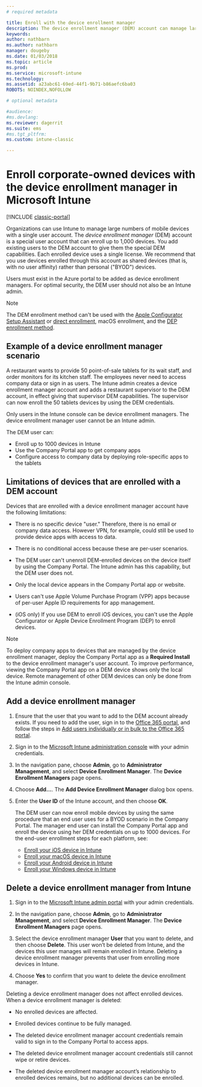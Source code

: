 ```yaml
---
# required metadata

title: Enroll with the device enrollment manager
description: The device enrollment manager (DEM) account can manage large numbers of shared, corporate-owned mobile devices with a single user account.
keywords:
author: nathbarn
ms.author: nathbarn
manager: dougeby
ms.date: 01/03/2018
ms.topic: article
ms.prod:
ms.service: microsoft-intune
ms.technology:
ms.assetid: a23abc61-69ed-44f1-9b71-b86aefc6ba03
ROBOTS: NOINDEX,NOFOLLOW

# optional metadata

#audience:
#ms.devlang:
ms.reviewer: dagerrit
ms.suite: ems
#ms.tgt_pltfrm:
ms.custom: intune-classic

---
```



# Enroll corporate-owned devices with the device enrollment manager in Microsoft Intune

[!INCLUDE [classic-portal](../includes/classic-portal.md)]

Organizations can use Intune to manage large numbers of mobile devices with a single user account. The *device enrollment manager* (DEM) account is a special user account that can enroll up to 1,000 devices. You add existing users to the DEM account to give them the special DEM capabilities. Each enrolled device uses a single license. We recommend that you use devices enrolled through this account as shared devices (that is, with no user affinity) rather than personal ("BYOD") devices.  

Users must exist in the Azure portal to be added as device enrollment managers. For optimal security, the DEM user should not also be an Intune admin.

>[!NOTE]
>The DEM enrollment method can't be used with the [Apple Configurator Setup Assistant](ios-setup-assistant-enrollment-in-microsoft-intune.md) or [direct enrollment](ios-direct-enrollment-in-microsoft-intune.md), macOS enrollment, and the [DEP enrollment method](ios-device-enrollment-program-in-microsoft-intune.md).

## Example of a device enrollment manager scenario

A restaurant wants to provide 50 point-of-sale tablets for its wait staff, and order monitors for its kitchen staff. The employees never need to access company data or sign in as users. The Intune admin creates a device enrollment manager account and adds a restaurant supervisor to the DEM account, in effect giving that supervisor DEM capabilities. The supervisor can now enroll the 50 tablets devices by using the DEM credentials.

Only users in the Intune console can be device enrollment managers. The device enrollment manager user cannot be an Intune admin.

The DEM user can:

-   Enroll up to 1000 devices in Intune
-   Use the Company Portal app to get company apps
-   Configure access to company data by deploying role-specific apps to the tablets

## Limitations of devices that are enrolled with a DEM account

Devices that are enrolled with a device enrollment manager account have the following limitations:

  - There is no specific device "user." Therefore, there is no email or company data access. However VPN, for example, could still be used to provide device apps with access to data.

  - There is no conditional access because these are per-user scenarios.

  - The DEM user can't unenroll DEM-enrolled devices on the device itself by using the Company Portal. The Intune admin has this capability, but the DEM user does not.

  - Only the local device appears in the Company Portal app or website.

  - Users can't use Apple Volume Purchase Program (VPP) apps because of per-user Apple ID requirements for app management.

  - (iOS only) If you use DEM to enroll iOS devices, you can't use the Apple Configurator or Apple Device Enrollment Program (DEP) to enroll devices.

> [!NOTE]
> To deploy company apps to devices that are managed by the device enrollment manager, deploy the Company Portal app as a **Required Install** to the device enrollment manager's user account.
> To improve performance, viewing the Company Portal app on a DEM device shows only the local device. Remote management of other DEM devices can only be done from the Intune admin console.


## Add a device enrollment manager

1. Ensure that the user that you want to add to the DEM account already exists. If you need to add the user, sign in to the [Office 365 portal](https://go.microsoft.com/fwlink/p/?LinkId=698854), and follow the steps in [Add users individually or in bulk to the Office 365 portal](https://support.office.com/article/Add-users-individually-or-in-bulk-to-Office-365-Admin-Help-1970f7d6-03b5-442f-b385-5880b9c256ec).

2. Sign in to the [Microsoft Intune administration console](https://manage.microsoft.com) with your admin credentials.

3. In the navigation pane, choose **Admin**, go to **Administrator Management**, and select **Device Enrollment Manager**. The **Device Enrollment Managers** page opens.

4. Choose **Add…**. The **Add Device Enrollment Manager** dialog box opens.

5. Enter the **User ID** of the Intune account, and then choose **OK**.

   The DEM user can now enroll mobile devices by using the same procedure that an end user uses for a BYOD scenario in the Company Portal. The manager end user can install the Company Portal app and enroll the device using her DEM credentials on up to 1000 devices. For the end-user enrollment steps for each platform, see:

   - [Enroll your iOS device in Intune](https://docs.microsoft.com/intune-user-help/enroll-your-device-in-intune-ios)
   - [Enroll your macOS device in Intune](https://docs.microsoft.com/intune-user-help/enroll-your-device-in-intune-macos)
   - [Enroll your Android device in Intune](https://docs.microsoft.com/intune-user-help/enroll-your-device-in-intune-android)
   - [Enroll your Windows device in Intune](https://docs.microsoft.com/intune-user-help/enroll-your-device-in-intune-windows)

## Delete a device enrollment manager from Intune

1.  Sign in to the [Microsoft Intune admin portal](https://manage.microsoft.com) with your admin credentials.

2.  In the navigation pane, choose **Admin**, go to **Administrator Management**, and select **Device Enrollment Manager**. The **Device Enrollment Managers** page opens.

3.  Select the device enrollment manager **User** that you want to delete, and then choose **Delete**. This user won’t be deleted from Intune, and the devices this user manages will remain enrolled in Intune. Deleting a device enrollment manager prevents that user from enrolling more devices in Intune.

4.  Choose **Yes** to confirm that you want to delete the device enrollment manager.

Deleting a device enrollment manager does not affect enrolled devices. When a device enrollment manager is deleted:

-   No enrolled devices are affected.

-   Enrolled devices continue to be fully managed.

-   The deleted device enrollment manager account credentials remain valid to sign in to the Company Portal to access apps.

-   The deleted device enrollment manager account credentials still cannot wipe or retire devices.

-   The deleted device enrollment manager account’s relationship to enrolled devices remains, but no additional devices can be enrolled.
